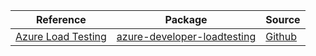 | Reference | Package | Source |
|---|---|---|
|[Azure Load Testing](developer-loadtesting-readme.md)|[azure-developer-loadtesting](https://repo1.maven.org/maven2/com/azure/azure-developer-loadtesting)|[Github](https://github.com/Azure/azure-sdk-for-java/blob/main/sdk/loadtestservice/azure-developer-loadtesting)|
